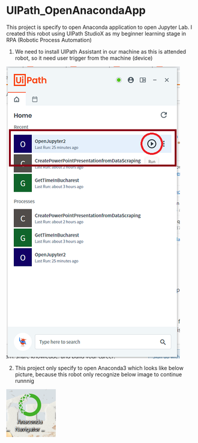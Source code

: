 # UIPath_OpenAnacondaApp

This project is specify to open Anaconda application to open Jupyter Lab. I created this robot using UIPath StudioX as my beginner learning stage in RPA (Robotic Process Automation)

1. We need to install UIPath Assistant in our machine as this is attended robot, so it need user trigger from the machine (device)

![UIPath](https://github.com/astry-ec/UIPath_OpenAnacondaApp/blob/main/images/2021-08-31.png)

2. This project only specify to open Anaconda3 which looks like below picture, because this robot only recognize below image to continue runnnig

![UIPath](https://github.com/astry-ec/UIPath_OpenAnacondaApp/blob/main/images/Screenshot%202021-08-31%20191813.png)
